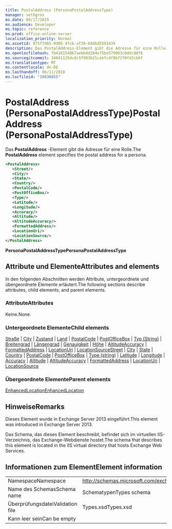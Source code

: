 ```yaml
---
title: PostalAddress (PersonaPostalAddressType)
manager: sethgros
ms.date: 09/17/2015
ms.audience: Developer
ms.topic: reference
ms.prod: office-online-server
localization_priority: Normal
ms.assetid: 075f7d65-9d05-47cb-af26-0dd6d5593439
description: Das PostalAddress-Element gibt die Adresse für eine Rolle.
ms.openlocfilehash: fb418154867aebb4d284e75be579003c0ddc88f6
ms.sourcegitcommit: 34041125dc8c5f993b21cebfc4f8b72f0fd2cb6f
ms.translationtype: MT
ms.contentlocale: de-DE
ms.lasthandoff: 06/11/2018
ms.locfileid: "19830855"
---
```

# <a name="postaladdress-personapostaladdresstype"></a><span data-ttu-id="8b1da-103">PostalAddress (PersonaPostalAddressType)</span><span class="sxs-lookup"><span data-stu-id="8b1da-103">PostalAddress (PersonaPostalAddressType)</span></span>

<span data-ttu-id="8b1da-104">Das **PostalAddress** -Element gibt die Adresse für eine Rolle.</span><span class="sxs-lookup"><span data-stu-id="8b1da-104">The **PostalAddress** element specifies the postal address for a persona.</span></span> 
  
```XML
<PostalAddress>
   <Street/>
   <City/>
   <State/>
   <Country/>
   <PostalCode/>
   <PostOfficeBox/>
   <Type/>
   <Latitude/>
   <Longitude/>
   <Accuracy/>
   <Altitude/>
   <AltitudeAccuracy/>
   <FormattedAddress/>
   <LocationUri/>
   <LocationSource/>
</PostalAddress>
```

 <span data-ttu-id="8b1da-105">**PersonaPostalAddressType**</span><span class="sxs-lookup"><span data-stu-id="8b1da-105">**PersonaPostalAddressType**</span></span>
## <a name="attributes-and-elements"></a><span data-ttu-id="8b1da-106">Attribute und Elemente</span><span class="sxs-lookup"><span data-stu-id="8b1da-106">Attributes and elements</span></span>

<span data-ttu-id="8b1da-107">In den folgenden Abschnitten werden Attribute, untergeordnete und übergeordnete Elemente erläutert.</span><span class="sxs-lookup"><span data-stu-id="8b1da-107">The following sections describe attributes, child elements, and parent elements.</span></span>
  
### <a name="attributes"></a><span data-ttu-id="8b1da-108">Attribute</span><span class="sxs-lookup"><span data-stu-id="8b1da-108">Attributes</span></span>

<span data-ttu-id="8b1da-109">Keine.</span><span class="sxs-lookup"><span data-stu-id="8b1da-109">None.</span></span>
  
### <a name="child-elements"></a><span data-ttu-id="8b1da-110">Untergeordnete Elemente</span><span class="sxs-lookup"><span data-stu-id="8b1da-110">Child elements</span></span>

<span data-ttu-id="8b1da-111">[Straße](street.md) | [City](city.md) | [Zustand](state-ex15websvcsotherref.md) | [Land](country.md) | [PostalCode](postalcode.md) | [PostOfficeBox](postofficebox.md) | [Typ (String)](type-string.md) | [Breitengrad](latitude.md)  |  [ Längengrad](longitude.md) | [Genauigkeit](accuracy.md) | [Höhe](altitude.md) | [AltitudeAccuracy](altitudeaccuracy.md) | [FormattedAddress](formattedaddress.md) | [LocationUri](locationuri.md) | [LocationSource](locationsource.md)</span><span class="sxs-lookup"><span data-stu-id="8b1da-111">[Street](street.md) | [City](city.md) | [State](state-ex15websvcsotherref.md) | [Country](country.md) | [PostalCode](postalcode.md) | [PostOfficeBox](postofficebox.md) | [Type (string)](type-string.md) | [Latitude](latitude.md) | [Longitude](longitude.md) | [Accuracy](accuracy.md) | [Altitude](altitude.md) | [AltitudeAccuracy](altitudeaccuracy.md) | [FormattedAddress](formattedaddress.md) | [LocationUri](locationuri.md) | [LocationSource](locationsource.md)</span></span>
  
### <a name="parent-elements"></a><span data-ttu-id="8b1da-112">Übergeordnete Elemente</span><span class="sxs-lookup"><span data-stu-id="8b1da-112">Parent elements</span></span>

[<span data-ttu-id="8b1da-113">EnhancedLocation</span><span class="sxs-lookup"><span data-stu-id="8b1da-113">EnhancedLocation</span></span>](enhancedlocation.md)
  
## <a name="remarks"></a><span data-ttu-id="8b1da-114">Hinweise</span><span class="sxs-lookup"><span data-stu-id="8b1da-114">Remarks</span></span>

<span data-ttu-id="8b1da-115">Dieses Element wurde in Exchange Server 2013 eingeführt.</span><span class="sxs-lookup"><span data-stu-id="8b1da-115">This element was introduced in Exchange Server 2013.</span></span>
  
<span data-ttu-id="8b1da-116">Das Schema, das dieses Element beschreibt, befindet sich im virtuellen IIS-Verzeichnis, das Exchange-Webdienste hostet.</span><span class="sxs-lookup"><span data-stu-id="8b1da-116">The schema that describes this element is located in the IIS virtual directory that hosts Exchange Web Services.</span></span>
  
## <a name="element-information"></a><span data-ttu-id="8b1da-117">Informationen zum Element</span><span class="sxs-lookup"><span data-stu-id="8b1da-117">Element information</span></span>

|||
|:-----|:-----|
|<span data-ttu-id="8b1da-118">Namespace</span><span class="sxs-lookup"><span data-stu-id="8b1da-118">Namespace</span></span>  <br/> |http://schemas.microsoft.com/exchange/services/2006/types  <br/> |
|<span data-ttu-id="8b1da-119">Name des Schemas</span><span class="sxs-lookup"><span data-stu-id="8b1da-119">Schema name</span></span>  <br/> |<span data-ttu-id="8b1da-120">Schematypen</span><span class="sxs-lookup"><span data-stu-id="8b1da-120">Types schema</span></span>  <br/> |
|<span data-ttu-id="8b1da-121">Überprüfungsdatei</span><span class="sxs-lookup"><span data-stu-id="8b1da-121">Validation file</span></span>  <br/> |<span data-ttu-id="8b1da-122">Types.xsd</span><span class="sxs-lookup"><span data-stu-id="8b1da-122">Types.xsd</span></span>  <br/> |
|<span data-ttu-id="8b1da-123">Kann leer sein</span><span class="sxs-lookup"><span data-stu-id="8b1da-123">Can be empty</span></span>  <br/> ||
   

